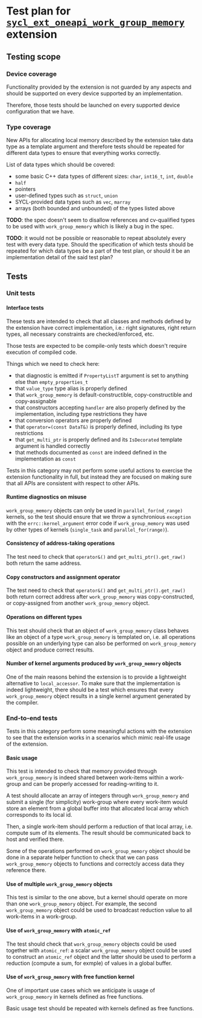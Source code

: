 # Test plan for [`sycl_ext_oneapi_work_group_memory`][spec-link] extension

## Testing scope

### Device coverage

Functionality provided by the extension is not guarded by any aspects and
should be supported on every device supported by an implementation.

Therefore, those tests should be launched on every supported device
configuration that we have.

### Type coverage

New APIs for allocating local memory described by the extension take data type
as a template argument and therefore tests should be repeated for different
data types to ensure that everything works correctly.

List of data types which should be covered:
- some basic C++ data types of different sizes: `char`, `int16_t`, `int`,
  `double`
- `half`
- pointers
- user-defined types such as `struct`, `union`
- SYCL-provided data types such as `vec`, `marray`
- arrays (both bounded and unbounded) of the types listed above

**TODO**: the spec doesn't seem to disallow references and cv-qualified types to
be used with `work_group_memory` which is likely a bug in the spec.

**TODO**: it would not be possible or reasonable to repeat absolutely every test
with every data type. Should the specification of which tests should be repeated
for which data types be a part of the test plan, or should it be an
implementation detail of the said test plan?

## Tests

### Unit tests

#### Interface tests

These tests are intended to check that all classes and methods defined by the
extension have correct implementation, i.e.: right signatures, right return
types, all necessary constraints are checked/enforced, etc.

Those tests are expected to be compile-only tests which doesn't require
execution of compiled code.

Things which we need to check here:

- that diagnostic is emitted if `PropertyListT` argument is set to anything
  else than `empty_properties_t`
- that `value_type` type alias is properly defined
- that `work_group_memory` is default-constructible, copy-constructible and
  copy-assignable
- that constructors accepting `handler` are also properly defined by the
  implementation, including type restrictions they have
- that conversion operators are properly defined
- that `operator=(const DataT&)` is properly defined, including its type
  restrictions
- that `get_multi_ptr` is properly defined and its `IsDecorated` template
  argument is handled correctly
- that methods documented as `const` are indeed defined in the implementation
  as `const`

Tests in this category may not perform some useful actions to exercise the
extension functionality in full, but instead they are focused on making sure
that all APIs are consistent with respect to other APIs.

#### Runtime diagnostics on misuse

`work_group_memory` objects can only be used in `parallel_for(nd_range)`
kernels, so the test should ensure that we throw a synchronious `exception`
with the `errc::kernel_argument` error code if `work_group_memory` was used by
other types of kernels (`single_task` and `parallel_for(range)`).

#### Consistency of address-taking operations

The test need to check that `operator&()` and `get_multi_ptr().get_raw()` both
return the same address.

#### Copy constructors and assignment operator

The test need to check that `operator&()` and `get_multi_ptr().get_raw()` both
return correct address after `work_group_memory` was copy-constructed, or
copy-assigned from another `work_group_memory` object.

#### Operations on different types

This test should check that an object of `work_group_memory` class behaves like
an object of a type `work_group_memory` is templated on, i.e. all operations
possible on an underlying type can also be performed on `work_group_memory`
object and produce correct results.

#### Number of kernel arguments produced by `work_group_memory` objects

One of the main reasons behind the extension is to provide a lightweight
alternative to `local_accessor`. To make sure that the implementation is indeed
lightweight, there should be a test which ensures that every `work_group_memory`
object results in a single kernel argument generated by the compiler.

### End-to-end tests

Tests in this category perform some meaningful actions with the extension to
see that the extension works in a scenarios which mimic real-life usage of the
extension.

#### Basic usage

This test is intended to check that memory provided through `work_group_memory`
is indeed shared between work-items within a work-group and can be properly
accessed for reading-writing to it.

A test should allocate an array of integers through `work_group_memory` and
submit a single (for simplicity) work-group where every work-item would store
an element from a global buffer into that allocated local array which
corresponds to its local id.

Then, a single work-item should perform a reduction of that local array, i.e.
compute sum of its elements. The result should be communicated back to host and
verified there.

Some of the operations performed on `work_group_memory` object should be done in
a separate helper function to check that we can pass `work_group_memory` objects
to functions and correctcly access data they reference there.

#### Use of multiple `work_group_memory` objects

This test is similar to the one above, but a kernel should operate on more than
one `work_group_memory` object. For example, the second `work_group_memory`
object could be used to broadcast reduction value to all work-items in a
work-group.

#### Use of `work_group_memory` with `atomic_ref`

The test should check that `work_group_memory` objects could be used together
with `atomic_ref`: a scalar `work_group_memory` object could be used to
construct an `atomic_ref` object and the latter should be used to perform a
reduction (compute a sum, for exmple) of values in a global buffer.

#### Use of `work_group_memory` with free function kernel

One of important use cases which we anticipate is usage of `work_group_memory`
in kernels defined as free functions.

Basic usage test should be repeated with kernels defined as free functions.

[spec-link]: https://github.com/intel/llvm/blob/sycl/sycl/doc/extensions/proposed/sycl_ext_oneapi_work_group_memory.rst
